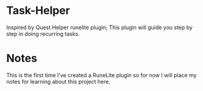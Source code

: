 # Task-Helper
Inspired by Quest Helper runelite plugin; This plugin will guide you step by step in doing recurring tasks.

# Notes
This is the first time I've created a RuneLite plugin so for now I will place my notes for learning about this project here.